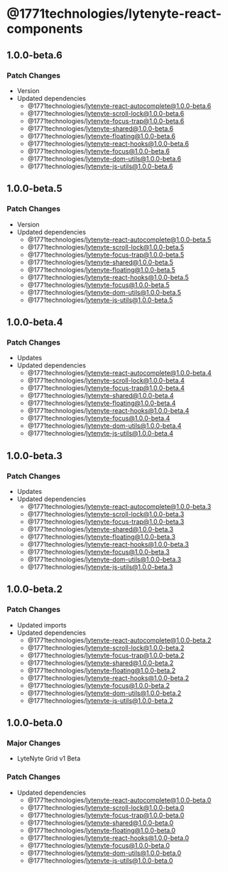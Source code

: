 # @1771technologies/lytenyte-react-components

## 1.0.0-beta.6

### Patch Changes

- Version
- Updated dependencies
  - @1771technologies/lytenyte-react-autocomplete@1.0.0-beta.6
  - @1771technologies/lytenyte-scroll-lock@1.0.0-beta.6
  - @1771technologies/lytenyte-focus-trap@1.0.0-beta.6
  - @1771technologies/lytenyte-shared@1.0.0-beta.6
  - @1771technologies/lytenyte-floating@1.0.0-beta.6
  - @1771technologies/lytenyte-react-hooks@1.0.0-beta.6
  - @1771technologies/lytenyte-focus@1.0.0-beta.6
  - @1771technologies/lytenyte-dom-utils@1.0.0-beta.6
  - @1771technologies/lytenyte-js-utils@1.0.0-beta.6

## 1.0.0-beta.5

### Patch Changes

- Version
- Updated dependencies
  - @1771technologies/lytenyte-react-autocomplete@1.0.0-beta.5
  - @1771technologies/lytenyte-scroll-lock@1.0.0-beta.5
  - @1771technologies/lytenyte-focus-trap@1.0.0-beta.5
  - @1771technologies/lytenyte-shared@1.0.0-beta.5
  - @1771technologies/lytenyte-floating@1.0.0-beta.5
  - @1771technologies/lytenyte-react-hooks@1.0.0-beta.5
  - @1771technologies/lytenyte-focus@1.0.0-beta.5
  - @1771technologies/lytenyte-dom-utils@1.0.0-beta.5
  - @1771technologies/lytenyte-js-utils@1.0.0-beta.5

## 1.0.0-beta.4

### Patch Changes

- Updates
- Updated dependencies
  - @1771technologies/lytenyte-react-autocomplete@1.0.0-beta.4
  - @1771technologies/lytenyte-scroll-lock@1.0.0-beta.4
  - @1771technologies/lytenyte-focus-trap@1.0.0-beta.4
  - @1771technologies/lytenyte-shared@1.0.0-beta.4
  - @1771technologies/lytenyte-floating@1.0.0-beta.4
  - @1771technologies/lytenyte-react-hooks@1.0.0-beta.4
  - @1771technologies/lytenyte-focus@1.0.0-beta.4
  - @1771technologies/lytenyte-dom-utils@1.0.0-beta.4
  - @1771technologies/lytenyte-js-utils@1.0.0-beta.4

## 1.0.0-beta.3

### Patch Changes

- Updates
- Updated dependencies
  - @1771technologies/lytenyte-react-autocomplete@1.0.0-beta.3
  - @1771technologies/lytenyte-scroll-lock@1.0.0-beta.3
  - @1771technologies/lytenyte-focus-trap@1.0.0-beta.3
  - @1771technologies/lytenyte-shared@1.0.0-beta.3
  - @1771technologies/lytenyte-floating@1.0.0-beta.3
  - @1771technologies/lytenyte-react-hooks@1.0.0-beta.3
  - @1771technologies/lytenyte-focus@1.0.0-beta.3
  - @1771technologies/lytenyte-dom-utils@1.0.0-beta.3
  - @1771technologies/lytenyte-js-utils@1.0.0-beta.3

## 1.0.0-beta.2

### Patch Changes

- Updated imports
- Updated dependencies
  - @1771technologies/lytenyte-react-autocomplete@1.0.0-beta.2
  - @1771technologies/lytenyte-scroll-lock@1.0.0-beta.2
  - @1771technologies/lytenyte-focus-trap@1.0.0-beta.2
  - @1771technologies/lytenyte-shared@1.0.0-beta.2
  - @1771technologies/lytenyte-floating@1.0.0-beta.2
  - @1771technologies/lytenyte-react-hooks@1.0.0-beta.2
  - @1771technologies/lytenyte-focus@1.0.0-beta.2
  - @1771technologies/lytenyte-dom-utils@1.0.0-beta.2
  - @1771technologies/lytenyte-js-utils@1.0.0-beta.2

## 1.0.0-beta.0

### Major Changes

- LyteNyte Grid v1 Beta

### Patch Changes

- Updated dependencies
  - @1771technologies/lytenyte-react-autocomplete@1.0.0-beta.0
  - @1771technologies/lytenyte-scroll-lock@1.0.0-beta.0
  - @1771technologies/lytenyte-focus-trap@1.0.0-beta.0
  - @1771technologies/lytenyte-shared@1.0.0-beta.0
  - @1771technologies/lytenyte-floating@1.0.0-beta.0
  - @1771technologies/lytenyte-react-hooks@1.0.0-beta.0
  - @1771technologies/lytenyte-focus@1.0.0-beta.0
  - @1771technologies/lytenyte-dom-utils@1.0.0-beta.0
  - @1771technologies/lytenyte-js-utils@1.0.0-beta.0
